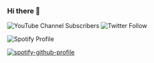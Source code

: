 ### Hi there 👋
![YouTube Channel Subscribers](https://img.shields.io/youtube/channel/subscribers/UCZePlQi4J7SsLN1PqFyvuaw?label=Shifttrr)  ![Twitter Follow](https://img.shields.io/twitter/follow/Shifttrr?label=Shifttrr)

![Spotify Profile](https://api.shifts.tk/pngs/spotify32.png)

[![spotify-github-profile](https://spotify-github-profile.vercel.app/api/view?uid=kurikun.&cover_image=true&theme=compact)](https://spotify-github-profile.vercel.app/api/view?uid=kurikun.&redirect=true)


